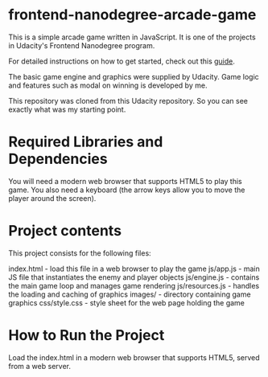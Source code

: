 frontend-nanodegree-arcade-game
===============================

This is a simple arcade game written in JavaScript. It is one of the projects in Udacity's Frontend Nanodegree program.

For detailed instructions on how to get started, check out this [guide](https://docs.google.com/document/d/1v01aScPjSWCCWQLIpFqvg3-vXLH2e8_SZQKC8jNO0Dc/pub?embedded=true).

The basic game engine and graphics were supplied by Udacity. Game logic and features such as modal on winning is developed by me.

This repository was cloned from this Udacity repository. So you can see exactly what was my starting point.

Required Libraries and Dependencies
===================================

You will need a modern web browser that supports HTML5 to play this game. You also need a keyboard (the arrow keys allow you to move the player around the screen).


Project contents
================

This project consists for the following files:

index.html - load this file in a web browser to play the game
js/app.js - main JS file that instantiates the enemy and player objects
js/engine.js - contains the main game loop and manages game rendering
js/resources.js - handles the loading and caching of graphics
images/ - directory containing game graphics
css/style.css - style sheet for the web page holding the game


How to Run the Project
======================

Load the index.html in a modern web browser that supports HTML5, served from a web server.
